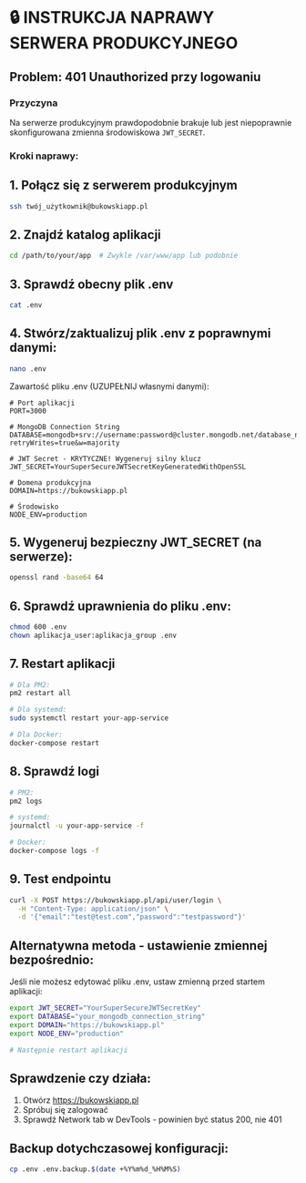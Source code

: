 # 🔒 INSTRUKCJA NAPRAWY SERWERA PRODUKCYJNEGO

## Problem: 401 Unauthorized przy logowaniu

### Przyczyna
Na serwerze produkcyjnym prawdopodobnie brakuje lub jest niepoprawnie skonfigurowana zmienna środowiskowa `JWT_SECRET`.

### Kroki naprawy:

## 1. Połącz się z serwerem produkcyjnym
```bash
ssh twój_użytkownik@bukowskiapp.pl
```

## 2. Znajdź katalog aplikacji
```bash
cd /path/to/your/app  # Zwykle /var/www/app lub podobnie
```

## 3. Sprawdź obecny plik .env
```bash
cat .env
```

## 4. Stwórz/zaktualizuj plik .env z poprawnymi danymi:
```bash
nano .env
```

Zawartość pliku .env (UZUPEŁNIJ własnymi danymi):
```env
# Port aplikacji
PORT=3000

# MongoDB Connection String
DATABASE=mongodb+srv://username:password@cluster.mongodb.net/database_name?retryWrites=true&w=majority

# JWT Secret - KRYTYCZNE! Wygeneruj silny klucz
JWT_SECRET=YourSuperSecureJWTSecretKeyGeneratedWithOpenSSL

# Domena produkcyjna
DOMAIN=https://bukowskiapp.pl

# Środowisko
NODE_ENV=production
```

## 5. Wygeneruj bezpieczny JWT_SECRET (na serwerze):
```bash
openssl rand -base64 64
```

## 6. Sprawdź uprawnienia do pliku .env:
```bash
chmod 600 .env
chown aplikacja_user:aplikacja_group .env
```

## 7. Restart aplikacji
```bash
# Dla PM2:
pm2 restart all

# Dla systemd:
sudo systemctl restart your-app-service

# Dla Docker:
docker-compose restart
```

## 8. Sprawdź logi
```bash
# PM2:
pm2 logs

# systemd:
journalctl -u your-app-service -f

# Docker:
docker-compose logs -f
```

## 9. Test endpointu
```bash
curl -X POST https://bukowskiapp.pl/api/user/login \
  -H "Content-Type: application/json" \
  -d '{"email":"test@test.com","password":"testpassword"}'
```

## Alternatywna metoda - ustawienie zmiennej bezpośrednio:

Jeśli nie możesz edytować pliku .env, ustaw zmienną przed startem aplikacji:

```bash
export JWT_SECRET="YourSuperSecureJWTSecretKey"
export DATABASE="your_mongodb_connection_string"
export DOMAIN="https://bukowskiapp.pl"
export NODE_ENV="production"

# Następnie restart aplikacji
```

## Sprawdzenie czy działa:
1. Otwórz https://bukowskiapp.pl
2. Spróbuj się zalogować
3. Sprawdź Network tab w DevTools - powinien być status 200, nie 401

## Backup dotychczasowej konfiguracji:
```bash
cp .env .env.backup.$(date +%Y%m%d_%H%M%S)
```